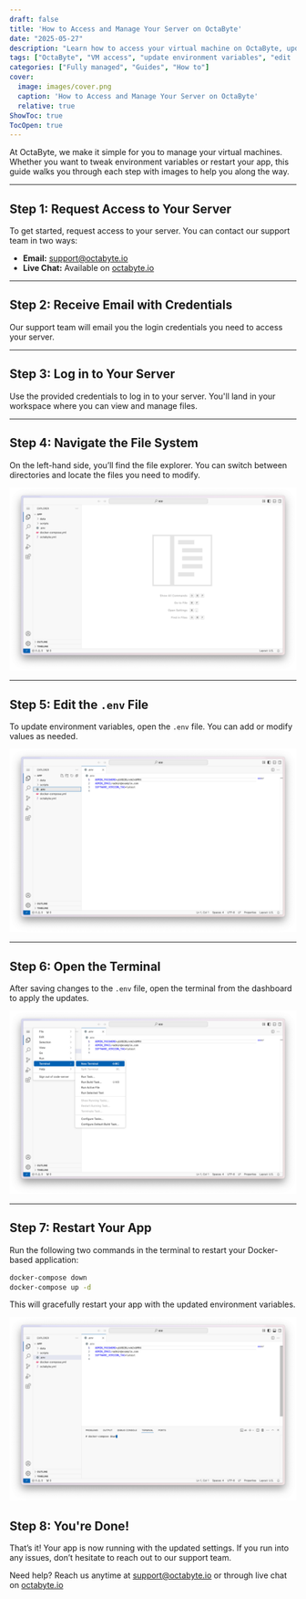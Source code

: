 ```yaml
---
draft: false
title: 'How to Access and Manage Your Server on OctaByte'
date: "2025-05-27"
description: "Learn how to access your virtual machine on OctaByte, update environment variables, and restart your application using Docker."
tags: ["OctaByte", "VM access", "update environment variables", "edit .env file", "restart docker app", "OctaByte support", "managed open source hosting"]
categories: ["Fully managed", "Guides", "How to"]
cover:
  image: images/cover.png
  caption: 'How to Access and Manage Your Server on OctaByte'
  relative: true
ShowToc: true
TocOpen: true
---
```


At OctaByte, we make it simple for you to manage your virtual machines. Whether you want to tweak environment variables or restart your app, this guide walks you through each step with images to help you along the way.

---

## Step 1: Request Access to Your Server

To get started, request access to your server. You can contact our support team in two ways:

- **Email:** [support@octabyte.io](mailto:support@octabyte.io)  
- **Live Chat:** Available on [octabyte.io](https://octabyte.io)

---

## Step 2: Receive Email with Credentials

Our support team will email you the login credentials you need to access your server.

---

## Step 3: Log in to Your Server

Use the provided credentials to log in to your server. You'll land in your workspace where you can view and manage files.

---

## Step 4: Navigate the File System

On the left-hand side, you’ll find the file explorer. You can switch between directories and locate the files you need to modify.

![Step 4](images/step-4.png)

---

## Step 5: Edit the `.env` File

To update environment variables, open the `.env` file. You can add or modify values as needed.

![Step 5](images/step-5.png)

---

## Step 6: Open the Terminal

After saving changes to the `.env` file, open the terminal from the dashboard to apply the updates.

![Step 6](images/step-6.png)

---

## Step 7: Restart Your App

Run the following two commands in the terminal to restart your Docker-based application:

```bash
docker-compose down
docker-compose up -d
```

This will gracefully restart your app with the updated environment variables.

![Step 7](images/step-7.png)

## Step 8: You're Done!

That’s it! Your app is now running with the updated settings. If you run into any issues, don’t hesitate to reach out to our support team.

Need help? Reach us anytime at support@octabyte.io or through live chat on [octabyte.io](https://octabyte.io)